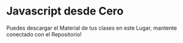 # Javascript desde Cero
Puedes descargar el Material de tus clases en este Lugar, mantente conectado con el Repositorio!

